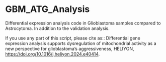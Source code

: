 # GBM_ATG_Analysis
Differential expression analysis code in Glioblastoma samples compared to Astrocytoma. In addition to the validation analysis.

If you use any part of this script, please cite as:: Differential gene expression analysis supports dysregulation of mitochondrial activity as a new perspective for glioblastoma’s aggressiveness, HELIYON, https://doi.org/10.1016/j.heliyon.2024.e40414.
